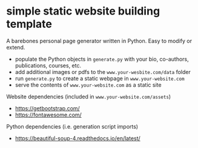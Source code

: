 # simple static website building template
A barebones personal page generator written in Python. Easy to modify or extend.

* populate the Python objects in `generate.py` with your bio, co-authors, publications, courses, etc.
* add additional images or pdfs to the `www.your-wesbite.com/data` folder
* run `generate.py` to create a static webpage in `www.your-website.com`
* serve the contents of `www.your-website.com` as a static site

Website dependencies (included in `www.your-website.com/assets`)

* https://getbootstrap.com/
* https://fontawesome.com/

Python dependencies (i.e. generation script imports)

* https://beautiful-soup-4.readthedocs.io/en/latest/
  
